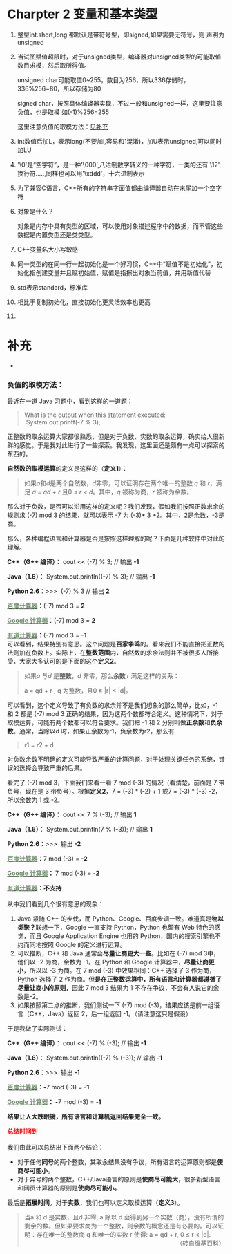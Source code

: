 Charpter 2 变量和基本类型
======================================
1. 整型int.short,long 都默认是带符号型，即signed,如果需要无符号，则
  声明为unsigned

2. 当试图赋值超限时，对于unsigned类型，编译器对unsigned类型的可能取值数目求模，然后取所得值。

   unsigned char可能取值0~255，数目为256，所以336存储时，336%256=80，所以存储为80

   signed char，按照具体编译器实现，不过一般和unsigned一样，这里要注意负值，也是取模
   如(-1)%256=255

   这里注意负值的取模方法：<a href="#ct1">见补充</a>

3. int数值后加L，表示long(不要加l,容易和1混淆)，加U表示unsigned,可以同时加LU

4. '\0'是“空字符”，是一种'\000',八进制数字转义的一种字符，一类的还有'\12',换行符.....,同样也可以用'\xddd'，十六进制表示

5. 为了兼容C语言，C++所有的字符串字面值都由编译器自动在末尾加一个空字符

6. 对象是什么？

   对象是内存中具有类型的区域，可以使用对象描述程序中的数据，而不管这些数据是内置类型还是类类型。

7. C++变量名大小写敏感

8. 同一类型的在同一行一起初始化是一个好习惯，C++中“赋值不是初始化”，初始化指创建变量并且赋初始值，赋值是指擦出对象当前值，并用新值代替

9. std表示standard，标准库

10. 相比于复制初始化，直接初始化更灵活效率也更高

11. 


补充
==============================================
* <div id="ct1">
<p><h3>负值的取模方法：</h3></p>
<p>最近在一道 Java 习题中，看到这样的一道题：</p>
<blockquote>
<p>What is the output when this statement executed: &nbsp;System.out.printf(-7 % 3);</p>
</blockquote>
<p>正整数的取余运算大家都很熟悉，但是对于负数、实数的取余运算，确实给人很新鲜的感觉。于是我对此进行了一些探索。我发现，这里面还是颇有一点可以探索的东西的。</p>
<p><strong>自然数的取模运算</strong>的定义是这样的（<strong>定义1</strong>）：</p>
<blockquote>
<p>如果<em>a</em>和<em>d</em>是两个自然数，<em>d</em>非零，可以证明存在两个唯一的整数&nbsp;<em>q </em>和&nbsp;<em>r</em>，满足&nbsp;<em>a</em> =&nbsp;<em>qd</em> +&nbsp;<em>r</em> 且0 ≤&nbsp;<em>r</em> &lt;&nbsp;<em>d</em>。其中，<em>q </em>被称为商，<em>r </em>被称为余数。</p>
</blockquote>
<p>那么对于负数，是否可以沿用这样的定义呢？我们发现，假如我们按照正数求余的规则求 (-7) mod 3 的结果，就可以表示 -7 为 (-3)* 3 +2。其中，2是余数，-3是商。</p>
<p>那么，各种编程语言和计算器是否是按照这样理解的呢？下面是几种软件中对此的理解。<span></span></p>
<p><strong>C++（G++ 编译）</strong>： cout &lt;&lt; (-7) % 3; // 输出<strong> -1</strong></p>
<p><strong>Java（1.6）</strong>： System.out.println((-7) % 3); // 输出<strong> -1</strong></p>
<p><strong>Python 2.6</strong>：&gt;&gt;&gt; &nbsp;(-7) % 3 // 输出<strong> 2</strong></p>
<p><strong><a href="http://www.baidu.com/s?bs=%28-7%29+mod+2&amp;f=8&amp;wd=%28-7%29+mod+3"><span style="COLOR: #728f6f">百度计算器</span></a>：</strong>(-7) mod 3 =<strong> 2</strong></p>
<p><a href="http://www.google.com.hk/search?sourceid=chrome&amp;ie=UTF-8&amp;q=%28-7%29+mod+3"><strong><span style="COLOR: #728f6f">Google 计算器</span></strong></a>：(-7) mod 3 = <strong>2</strong></p>
<div><strong><a href="http://www.youdao.com/search?q=%28-7%29+%25+3&amp;ue=utf8&amp;keyfrom=web.index"><span style="COLOR: #728f6f">有道计算器</span></a>：</strong>(-7) mod 3 = -1</div>
<div>可以看到，结果特别有意思。这个问题是<strong>百家争鸣</strong>的。看来我们不能直接把正数的法则加在负数上。实际上，在<strong>整数范围</strong>内，自然数的求余法则并不被很多人所接受，大家大多认可的是下面的这个<strong>定义2</strong>。</div>
<blockquote>
<p>如果<em>a</em> 与<em>d</em> 是<strong>整数</strong>，<em>d</em> 非零，那么<strong>余数</strong> <em>r </em>满足这样的关系：</p>
<p>a = qd + r , q 为整数，且0 ≤ |r| &lt; |d|。</p>
</blockquote>
<p>可以看到，这个定义导致了有负数的求余并不是我们想象的那么简单，比如，-1 和 2 都是 (-7) mod 3 正确的结果，因为这两个数都符合定义。这种情况下，对于取模运算，可能有两个数都可以符合要求。我们把 -1 和 2 分别叫做<strong>正余数</strong>和<strong>负余数</strong>。通常，当除以d 时，如果正余数为r1，负余数为r2，那么有</p>
<blockquote>
<p>r1 = r2 + d</p>
</blockquote>
<p>对负数余数不明确的定义可能导致严重的计算问题，对于处理关键任务的系统，错误的选择会导致严重的后果。</p>
<p>看完了&nbsp;(-7) mod 3，下面我们来看一看 7 mod (-3) 的情况（看清楚，前面是 7 带负号，现在是 3 带负号）。根据<strong>定义2</strong>，7 = (-3) * (-2) + 1 或7 = (-3) * (-3) -2，所以余数为 1 或 -2。</p>
<p><strong>C++（G++ 编译）</strong>： cout &lt;&lt; 7 % (-3); // 输出<strong> 1</strong></p>
<p><strong>Java（1.6）</strong>： System.out.println(7 % (-3)); // 输出&nbsp;<strong>1</strong></p>
<p><strong>Python 2.6</strong>：&gt;&gt;&gt; &nbsp;输出<strong> -2</strong></p>
<p><strong><a href="http://www.baidu.com/s?bs=%28-7%29+mod+2&amp;f=8&amp;wd=%28-7%29+mod+3"><span style="COLOR: #728f6f">百度计算器</span></a>：</strong>7 mod (-3) =<strong> -2</strong></p>
<p><strong><a href="http://www.google.com.hk/search?sourceid=chrome&amp;ie=UTF-8&amp;q=%28-7%29+mod+3"><span style="COLOR: #728f6f">Google 计算器</span></a>： </strong>7 mod (-3) = -<strong>2</strong></p>
<div><strong><a href="http://www.youdao.com/search?q=%28-7%29+%25+3&amp;ue=utf8&amp;keyfrom=web.index"><span style="COLOR: #728f6f">有道计算器</span></a>：不支持</strong></div>
<div><strong><br></strong></div>
<div>从中我们看到几个很有意思的现象：</div>
<div>
<ol>
<li>Java 紧随 C++ 的步伐，而 Python、Google、百度步调一致。难道真是<strong>物以类聚？</strong>联想一下，Google 一直支持 Python，Python 也颇有 Web 特色的感觉，而且 Google Application Engine 也用的 Python，国内的搜索引擎也不约而同地按照 Google 的定义进行运算。
</li><li>可以推断，C++ 和 Java 通常会<strong>尽量让商更大一些</strong>。比如在 (-7) mod 3中，他们以 -2 为商，余数为 -1。在 Python 和 Google 计算器中，<strong>尽量让商更小</strong>，所以以 -3 为商。在 7 mod (-3) 中效果相同：C++ 选择了 3 作为商，Python 选择了 2 作为商。但<strong>是在正整数运算中，所有语言和计算器都遵循了尽量让商小的原则，</strong>因此 7 mod 3 结果为 1 不存在争议，不会有人说它的余数是-2。
</li><li>如果按照第二点的推断，我们测试一下 (-7) mod (-3)，结果应该是前一组语言（C++，Java）返回 2，后一组返回 -1。（请注意这只是假设）</li>
</ol>
<p>于是我做了实际测试：</p>
</div>
<p><strong>C++（G++ 编译）</strong>： cout &lt;&lt; (-7) % (-3); // 输出<strong> -1</strong></p>
<p><strong>Java（1.6）</strong>： System.out.println((-7) % (-3)); // 输出 -<strong>1</strong></p>
<p><strong>Python 2.6</strong>：&gt;&gt;&gt; &nbsp;输出<strong> -1</strong></p>
<p><strong><a href="http://www.baidu.com/s?bs=%28-7%29+mod+2&amp;f=8&amp;wd=%28-7%29+mod+3"><span style="COLOR: #728f6f">百度计算器</span></a>：-</strong>7 mod (-3) =<strong> -1</strong></p>
<p><strong><a href="http://www.google.com.hk/search?sourceid=chrome&amp;ie=UTF-8&amp;q=%28-7%29+mod+3"><span style="COLOR: #728f6f">Google 计算器</span></a>： -</strong>7 mod (-3) = -<strong>1</strong></p>
<p><strong>结果让人大跌眼镜，所有语言和计算机返回结果完全一致。</strong></p>
<div><span style="COLOR: rgb(255,0,0)"><strong>总结时间到</strong></span></div>
<div><span style="COLOR: rgb(255,0,0)"><strong><br></strong></span></div>
<div>我们由此可以总结出下面两个结论：</div>
<div>
<ul>
<li>对于任何<strong>同号</strong>的两个整数，其取余结果没有争议，所有语言的运算原则都是<strong>使商尽可能小</strong>。
</li><li>对于异号的两个整数，C++/Java语言的原则是<strong>使商尽可能大，</strong>很多新型语言和网页计算器的原则是<strong>使商尽可能小。</strong></li>
</ul>
</div>
<div>最后是<strong>拓展时间</strong>。对于<strong>实数</strong>，我们也可以定义取模运算（<strong>定义3</strong>）。</div>
<div>
<blockquote>
<div>当a 和 d 是实数，且d 非零, a 除以 d 会得到另一个实数（商），没有所谓的剩余的数。但如果要求商为一个整数，则余数的概念还是有必要的。可以证明：存在唯一的整数商 q 和唯一的实数 r 使得: a = qd + r, 0 ≤ r &lt; |d|.</div>
<div style="TEXT-ALIGN: right">（转自维基百科）</div>
</blockquote>
</div>
